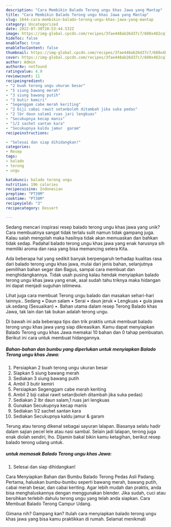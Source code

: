 ```yaml
---
description: "Cara Membikin Balado Terong ungu khas Jawa yang Mantap"
title: "Cara Membikin Balado Terong ungu khas Jawa yang Mantap"
slug: 1644-cara-membikin-balado-terong-ungu-khas-jawa-yang-mantap
category: Uncategorized
date: 2022-07-30T20:53:44.532Z
image: https://img-global.cpcdn.com/recipes/3fae448ab26d37c7/680x482cq70/balado-terong-ungu-khas-jawa-foto-resep-utama.jpg
hideToc: false
enableToc: true
enableTocContent: false
thumbnail: https://img-global.cpcdn.com/recipes/3fae448ab26d37c7/680x482cq70/balado-terong-ungu-khas-jawa-foto-resep-utama.jpg
cover: https://img-global.cpcdn.com/recipes/3fae448ab26d37c7/680x482cq70/balado-terong-ungu-khas-jawa-foto-resep-utama.jpg
author: Admin
authorAv: notfound
ratingvalue: 4.9
reviewcount: 11
recipeingredient:
- "2 buah terong ungu ukuran besar"
- "5 siung bawang merah"
- "3 siung bawang putih"
- "3 butir kemiri"
- "Segenggam cabe merah keriting"
- "2 biji cabai rawit setanboleh ditambah jika suka pedas"
- "2 lbr daun salam1 ruas jari lengkuas"
- "Secukupnya kecap manis"
- "1/2 sachet santan kara"
- "Secukupnya kaldu jamur  garam"
recipeinstructions:

- "Selesai dan siap dihidangkan!"
categories:
- Resep
tags:
- balado
- terong
- ungu

katakunci: balado terong ungu 
nutrition: 196 calories
recipecuisine: Indonesian
preptime: "PT39M"
cooktime: "PT38M"
recipeyield: "3"
recipecategory: Dessert

---
```





Sedang mencari inspirasi resep balado terong ungu khas jawa yang unik? Cara membuatnya sangat tidak terlalu sulit namun tidak gampang juga. Kalau salah mengolah maka hasilnya tidak akan memuaskan dan bahkan tidak sedap. Padahal balado terong ungu khas jawa yang enak harusnya sih memiliki aroma dan rasa yang bisa memancing selera Kita.





Ada beberapa hal yang sedikit banyak berpengaruh terhadap kualitas rasa dari balado terong ungu khas jawa, mulai dari jenis bahan, selanjutnya pemilihan bahan segar dan Bagus, sampai cara membuat dan menghidangkannya. Tidak usah pusing kalau hendak menyiapkan balado terong ungu khas jawa yang enak,      asal sudah tahu triknya maka hidangan ini dapat menjadi suguhan istimewa.














Lihat juga cara membuat Terong ungu balado dan masakan sehari-hari lainnya.. Sedang • Daun salam • Serai • daun jeruk • Lengkuas • gula jawa uk.sedang (Sesuaikan) •. Bahan utama dalam resep Terong Balado khas Jawa, tak lain dan tak bukan adalah terong ungu.






Di bawah ini ada beberapa tips dan trik praktis untuk membuat balado terong ungu khas jawa yang siap dikreasikan. Kamu dapat menyiapkan Balado Terong ungu khas Jawa memakai 10 bahan dan 0 tahap pembuatan. Berikut ini cara untuk membuat hidangannya.

<!--inarticleads1-->

##### Bahan-bahan dan bumbu yang diperlukan untuk menyiapkan Balado Terong ungu khas Jawa:

1. Persiapkan 2 buah terong ungu ukuran besar
1. Siapkan 5 siung bawang merah
1. Sediakan 3 siung bawang putih
1. Ambil 3 butir kemiri
1. Persiapkan Segenggam cabe merah keriting
1. Ambil 2 biji cabai rawit setan(boleh ditambah jika suka pedas)
1. Sediakan 2 lbr daun salam,1 ruas jari lengkuas
1. Gunakan Secukupnya kecap manis
1. Sediakan 1/2 sachet santan kara
1. Sediakan Secukupnya kaldu jamur &amp; garam


Terung atau terong dikenal sebagai sayuran lalapan. Biasanya selalu hadir dalam sajian pecel lele atau nasi sambal. Selain jadi lalapan, terong juga enak diolah sendiri, lho. Dijamin bakal bikin kamu ketagihan, berikut resep balado terong udang untuk. 

<!--inarticleads2-->

#####  untuk memasak Balado Terong ungu khas Jawa:


1. Selesai dan siap dihidangkan!

Cara Menyiapkan Bahan dan Bumbu Balado Terong Pedas Asli Padang. Pertama, haluskan bumbu-bumbu seperti bawang merah, bawang putih, cabai merah besar, dan cabai keriting. Agar lebih mudah dan praktis, anda bisa menghaluskannya dengan menggunakan blender. Jika sudah, cuci atau bersihkan terlebih dahulu terong ungu yang telah anda siapkan. Cara Membuat Balado Terong Campur Udang. 

Gimana nih? Gampang kan? Itulah cara menyiapkan balado terong ungu khas jawa yang bisa kamu praktikkan di rumah. Selamat menikmati

